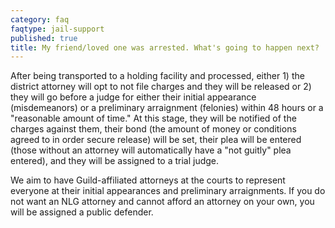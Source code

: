 ```yaml
---
category: faq
faqtype: jail-support
published: true
title: My friend/loved one was arrested. What's going to happen next?
---
```

After being transported to a holding facility and processed, either 1) the district attorney will opt to not file charges and they will be released or 2) they will go before a judge for either their initial appearance (misdemeanors) or a preliminary arraignment (felonies) within 48 hours or a "reasonable amount of time." At this stage, they will be notified of the charges against them, their bond (the amount of money or conditions agreed to in order secure release) will be set, their plea will be entered (those without an attorney will automatically have a "not guitly" plea entered), and they will be assigned to a trial judge. 

We aim to have Guild-affiliated attorneys at the courts to represent everyone at their initial appearances and preliminary arraignments. If you do not want an NLG attorney and cannot afford an attorney on your own, you will be assigned a public defender.

